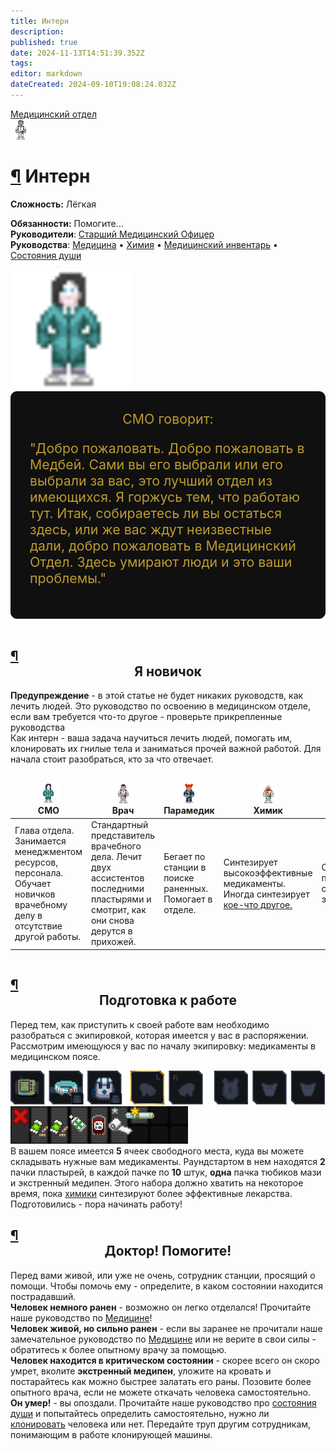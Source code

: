 ```yaml
---
title: Интерн
description: 
published: true
date: 2024-11-13T14:51:39.352Z
tags: 
editor: markdown
dateCreated: 2024-09-10T19:08:24.032Z
---
```


<div style="display: flex; justify-content: center;"><div class="roles-passport med">
  <div class="title med"><a href="/roles/medicaldepartment" class="is-internal-link is-valid-page">Медицинский отдел</a></div>
  <div>
    <div><div><img src="/roles/intern.png"></div></div>
  <div><div>
    <h1 id="интерн" class="toc-header"><a class="toc-anchor" href="#интерн">¶</a> Интерн</h1>
    <p><strong>Сложность:</strong> Лёгкая</p>
    <strong>Обязанности:</strong> Помогите...<br>
    <b>Руководители</b>: <a href="/roles/chiefmedicalofficer" title="Старший Медицинский Офицер" class="is-internal-link is-valid-page">Старший Медицинский Офицер</a><br>
    <b>Руководства</b>: <a href="/guides/medicine" title="Медицина" class="is-internal-link is-valid-page">Медицина</a> • <a href="/guides/chemistry" title="Химия" class="is-internal-link is-valid-page">Химия</a> • <a href="/guides/medicalequipment" title="Медицинский инвентарь" class="is-internal-link is-valid-page">Медицинский инвентарь</a> • <a href="/guides/soul" title="Состояния души" class="is-internal-link is-valid-page">Состояния души</a>
  </div></div>
  </div>
</div>
</div>
<p>
</p><div class="floatright"><a href="/roles/chiefmedicalofficer" class="image is-internal-link is-valid-page" title="128"><img alt="chiefmedicalofficer.png" src="/roles/chiefmedicalofficer.png" decoding="async" width="192" height="192" data-file-width="114" data-file-height="192"></a></div><div> 

</div><div style="display: flex; flex-flow: row wrap; border: 1px solid #111010; border-radius: 10px; background-color: #111010; padding: 30px; color: #BB9C31; font-size: 16pt; justify-content: center; align-items: center;">СМО говорит:
<p>"Добро пожаловать. Добро пожаловать в Медбей. Сами вы его выбрали или его выбрали за вас, это лучший отдел из имеющихся. Я горжусь тем, что работаю тут. Итак, собираетесь ли вы остаться здесь, или же вас ждут неизвестные дали, добро пожаловать в Медицинский Отдел. Здесь умирают люди и это ваши проблемы."<br></p></div><br>
<noinclude><p></p>
<h2 id="я-новичок" class="toc-header"><a class="toc-anchor" href="#я-новичок">¶</a> <center>Я новичок</center></h2>
<p><strong>Предупреждение</strong> - в этой статье не будет никаких руководств, как лечить людей. Это руководство по освоению в медицинском отделе, если вам требуется что-то другое - проверьте прикрепленные руководства<br>
Как интерн - ваша задача научиться лечить людей, помогать им, клонировать их гнилые тела и заниматься прочей важной работой. Для начала стоит разобраться, кто за что отвечает.</p>
<div><center style="overflow-x: auto">
  <table class="medical-table">
    <thead>
      <tr style="font-weight:bold; text-align:center;">
        <td><a href="/roles/chiefmedicalofficer"title="СМО"><img src="/roles/chiefmedicalofficer.png" class="role-icon" alt="СМО"></a><br>СМО</td>
        <td><a href="/roles/doctor" title="Врач"><img src="/roles/doctor.png" class="role-icon" alt="Врач"></a><br>Врач</td>
        <td><a href="/roles/paramedic" title="парамедик" ><img src="/roles/paramedic.png" class="role-icon" alt="Парамедик"></a><br>Парамедик</td>
        <td><a href="/roles/chemist" title="Химик" ><img src="/roles/chemist.png" class="role-icon" alt="Химик"></a><br>Химик</td>
        <td><a href="/roles/psychologist" title="Психолог" ><img src="/roles/psyschologistmeow.png" class="role-icon" alt="Психолог"></a><br>Психолог</td>
        <td><a class="mw-selflink selflink"><img src="/roles/intern.png" class="role-icon" alt="Интерн"></a><br>Интерн</td>
      </tr>
 </thead>
      <tr>
        <td>Глава отдела. Занимается менеджментом ресурсов, персонала. Обучает новичков врачебному делу в отсутствие другой работы.</td>
        <td>Стандартный представитель врачебного дела. Лечит двух ассистентов последними пластырями и смотрит, как они снова дерутся в прихожей.</td>
        <td>Бегает по станции в поиске раненных. Помогает в отделе.</td>
        <td>Синтезирует высокоэффективные медикаменты. Иногда синтезирует <a href="/guides/chemistry" title="Химия">кое-что другое.</a></td>
        <td>Следит за психическим состоянием экипажа.</td>
        <td>Самый младший персонал отдела. Избивают раненных аптечками в попытках вылечить раны.</td>
      </tr>
    </tbody>
  </table>
</center>
</div>


<p></p>
<h2 id="подготовка-к-работе" class="toc-header"><a class="toc-anchor" href="#подготовка-к-работе">¶</a> <center>Подготовка к работе</center></h2>
  <p>Перед тем, как приступить к своей работе вам необходимо разобраться с экипировкой, которая имеется у вас в распоряжении. Рассмотрим имеющуюся у вас по началу экипировку: медикаменты в медицинском поясе.<br>
</p><p><img src="/roles/med/intern_hud.png" alt="intern_hud.png"><br>
<img src="/roles/med/medical_belt_ui.jpg" alt="medical_belt_ui.png"><br>
В вашем поясе имеется <b>5</b> ячеек свободного места, куда вы можете складывать нужные вам медикаменты. Раундстартом в нем находятся <b>2</b> пачки пластырей, в каждой пачке по <b>10</b> штук, <b>одна</b> пачка тюбиков мази и экстренный медипен. Этого набора должно хватить на некоторое время, пока <a href="/roles/chemist" title="Химик" class="is-internal-link is-valid-page">химики</a> синтезируют более эффективные лекарства. Подготовились - пора начинать работу!</p>
<p></p>
<h2 id="доктор-помогите" class="toc-header"><a class="toc-anchor" href="#доктор-помогите">¶</a> <center>Доктор! Помогите!</center></h2>
<p>Перед вами живой, или уже не очень, сотрудник станции, просящий о помощи. Чтобы помочь ему - определите, в каком состоянии находится пострадавший.<br>
<b>Человек немного ранен</b> - возможно он легко отделался! Прочитайте наше руководство по <a href="/guides/medicine" title="Медицина" class="is-internal-link is-valid-page">Медицине</a>!<br>
<b>Человек живой, но сильно ранен</b> - если вы заранее не прочитали наше замечательное руководство по <a href="/guides/medicine" title="Медицина" class="is-internal-link is-valid-page">Медицине</a> или не верите в свои силы - обратитесь к более опытному врачу за помощью.<br>
<b>Человек находится в критическом состоянии</b> - скорее всего он скоро умрет, вколите <b>экстренный медипен</b>, уложите на кровать и постарайтесь как можно быстрее залатать его раны. Позовите более опытного врача, если не можете откачать человека самостоятельно.<br>
<b>Он умер!</b> - вы опоздали. Прочитайте наше руководство про <a href="/guides/soul" title="Душа" class="is-internal-link is-valid-page">состояния души</a> и попытайтесь определить самостоятельно, нужно ли <a href="/guides/cloning"> клонировать</a> человека или нет. Передайте труп другим сотрудникам, понимающим в работе клонирующей машины.
</p><br>
<div class="table"></div></noinclude></div></template><template slot="comments"><div><comments></comments></div></template></page></div>
<p></p>
<div class="table"></div>
